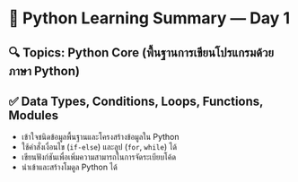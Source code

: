 # 🚀 Python Learning Summary — Day 1 
## 🔍 Topics: Python Core (พื้นฐานการเขียนโปรแกรมด้วยภาษา Python)

## ✅ Data Types, Conditions, Loops, Functions, Modules
- เข้าใจชนิดข้อมูลพื้นฐานและโครงสร้างข้อมูลใน Python
- ใช้คำสั่งเงื่อนไข (`if-else`) และลูป (`for`, `while`) ได้
- เขียนฟังก์ชันเพื่อเพิ่มความสามารถในการจัดระเบียบโค้ด
- นำเข้าและสร้างโมดูล Python ได้

